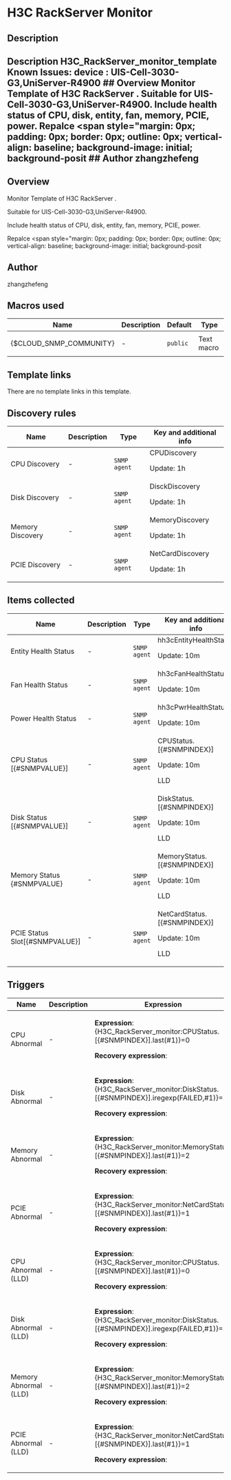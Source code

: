 # H3C RackServer Monitor

## Description

## Description H3C_RackServer_monitor_template Known Issues: device : UIS-Cell-3030-G3,UniServer-R4900 ## Overview Monitor Template of H3C RackServer . Suitable for UIS-Cell-3030-G3,UniServer-R4900. Include health status of CPU, disk, entity, fan, memory, PCIE, power. Repalce <span style="margin: 0px; padding: 0px; border: 0px; outline: 0px; vertical-align: baseline; background-image: initial; background-posit ## Author zhangzhefeng 

## Overview

Monitor Template of H3C RackServer .


Suitable for UIS-Cell-3030-G3,UniServer-R4900.


Include health status of CPU, disk, entity, fan, memory, PCIE, power.


Repalce <span style="margin: 0px; padding: 0px; border: 0px; outline: 0px; vertical-align: baseline; background-image: initial; background-posit



## Author

zhangzhefeng

## Macros used

|Name|Description|Default|Type|
|----|-----------|-------|----|
|{$CLOUD_SNMP_COMMUNITY}|<p>-</p>|`public`|Text macro|
## Template links

There are no template links in this template.

## Discovery rules

|Name|Description|Type|Key and additional info|
|----|-----------|----|----|
|CPU Discovery|<p>-</p>|`SNMP agent`|CPUDiscovery<p>Update: 1h</p>|
|Disk Discovery|<p>-</p>|`SNMP agent`|DisckDiscovery<p>Update: 1h</p>|
|Memory Discovery|<p>-</p>|`SNMP agent`|MemoryDiscovery<p>Update: 1h</p>|
|PCIE Discovery|<p>-</p>|`SNMP agent`|NetCardDiscovery<p>Update: 1h</p>|
## Items collected

|Name|Description|Type|Key and additional info|
|----|-----------|----|----|
|Entity Health Status|<p>-</p>|`SNMP agent`|hh3cEntityHealthStatus<p>Update: 10m</p>|
|Fan Health Status|<p>-</p>|`SNMP agent`|hh3cFanHealthStatus<p>Update: 10m</p>|
|Power Health Status|<p>-</p>|`SNMP agent`|hh3cPwrHealthStatus<p>Update: 10m</p>|
|CPU Status [{#SNMPVALUE}]|<p>-</p>|`SNMP agent`|CPUStatus.[{#SNMPINDEX}]<p>Update: 10m</p><p>LLD</p>|
|Disk Status [{#SNMPVALUE}]|<p>-</p>|`SNMP agent`|DiskStatus.[{#SNMPINDEX}]<p>Update: 10m</p><p>LLD</p>|
|Memory  Status {#SNMPVALUE}|<p>-</p>|`SNMP agent`|MemoryStatus.[{#SNMPINDEX}]<p>Update: 10m</p><p>LLD</p>|
|PCIE Status Slot[{#SNMPVALUE}]|<p>-</p>|`SNMP agent`|NetCardStatus.[{#SNMPINDEX}]<p>Update: 10m</p><p>LLD</p>|
## Triggers

|Name|Description|Expression|Priority|
|----|-----------|----------|--------|
|CPU Abnormal|<p>-</p>|<p>**Expression**: {H3C_RackServer_monitor:CPUStatus.[{#SNMPINDEX}].last(#1)}=0</p><p>**Recovery expression**: </p>|high|
|Disk Abnormal|<p>-</p>|<p>**Expression**: {H3C_RackServer_monitor:DiskStatus.[{#SNMPINDEX}].iregexp(FAILED,#1)}=1</p><p>**Recovery expression**: </p>|high|
|Memory  Abnormal|<p>-</p>|<p>**Expression**: {H3C_RackServer_monitor:MemoryStatus.[{#SNMPINDEX}].last(#1)}=2</p><p>**Recovery expression**: </p>|high|
|PCIE Abnormal|<p>-</p>|<p>**Expression**: {H3C_RackServer_monitor:NetCardStatus.[{#SNMPINDEX}].last(#1)}=1</p><p>**Recovery expression**: </p>|high|
|CPU Abnormal (LLD)|<p>-</p>|<p>**Expression**: {H3C_RackServer_monitor:CPUStatus.[{#SNMPINDEX}].last(#1)}=0</p><p>**Recovery expression**: </p>|high|
|Disk Abnormal (LLD)|<p>-</p>|<p>**Expression**: {H3C_RackServer_monitor:DiskStatus.[{#SNMPINDEX}].iregexp(FAILED,#1)}=1</p><p>**Recovery expression**: </p>|high|
|Memory  Abnormal (LLD)|<p>-</p>|<p>**Expression**: {H3C_RackServer_monitor:MemoryStatus.[{#SNMPINDEX}].last(#1)}=2</p><p>**Recovery expression**: </p>|high|
|PCIE Abnormal (LLD)|<p>-</p>|<p>**Expression**: {H3C_RackServer_monitor:NetCardStatus.[{#SNMPINDEX}].last(#1)}=1</p><p>**Recovery expression**: </p>|high|
